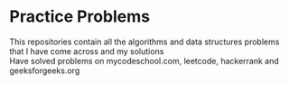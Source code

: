 # Practice Problems
This repositories contain all the algorithms and data structures problems that I have come across and my solutions    
Have solved problems on mycodeschool.com, leetcode, hackerrank and geeksforgeeks.org     
